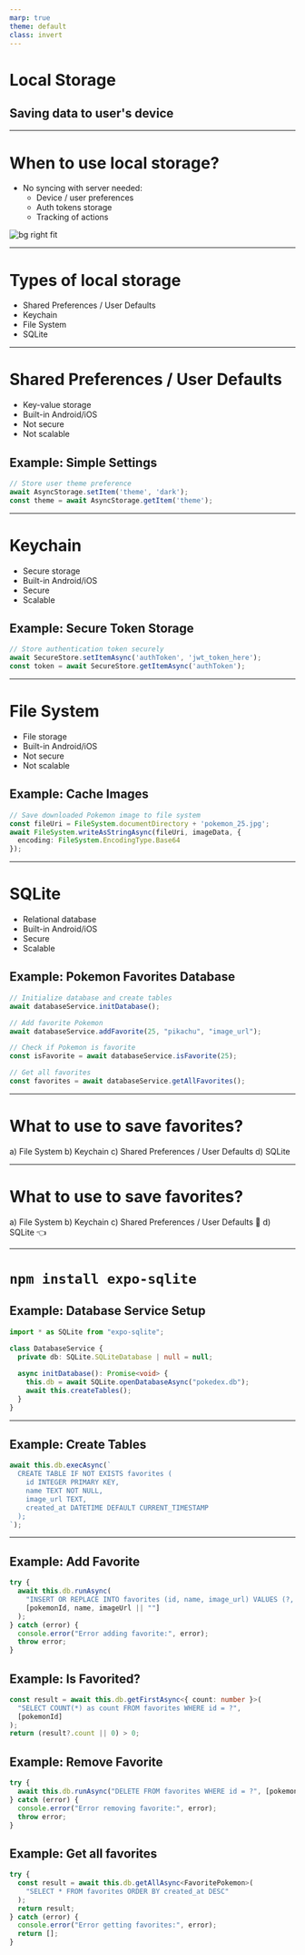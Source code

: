 ```yaml
---
marp: true
theme: default
class: invert
---
```


# Local Storage
## Saving data to user's device

---

# When to use local storage?

- No syncing with server needed:
    - Device / user preferences
    - Auth tokens storage
    - Tracking of actions

![bg right fit](../assets/why-localstorage.png)

---

# Types of local storage

- Shared Preferences / User Defaults
- Keychain
- File System
- SQLite

---

# Shared Preferences / User Defaults

- Key-value storage
- Built-in Android/iOS
- Not secure
- Not scalable

## Example: Simple Settings
```typescript
// Store user theme preference
await AsyncStorage.setItem('theme', 'dark');
const theme = await AsyncStorage.getItem('theme');
```

---

# Keychain

- Secure storage
- Built-in Android/iOS
- Secure
- Scalable

## Example: Secure Token Storage
```typescript
// Store authentication token securely
await SecureStore.setItemAsync('authToken', 'jwt_token_here');
const token = await SecureStore.getItemAsync('authToken');
```

---

# File System

- File storage
- Built-in Android/iOS
- Not secure
- Not scalable

## Example: Cache Images
```typescript
// Save downloaded Pokemon image to file system
const fileUri = FileSystem.documentDirectory + 'pokemon_25.jpg';
await FileSystem.writeAsStringAsync(fileUri, imageData, {
  encoding: FileSystem.EncodingType.Base64
});
```

---

# SQLite

- Relational database
- Built-in Android/iOS
- Secure
- Scalable

## Example: Pokemon Favorites Database
```typescript
// Initialize database and create tables
await databaseService.initDatabase();

// Add favorite Pokemon
await databaseService.addFavorite(25, "pikachu", "image_url");

// Check if Pokemon is favorite
const isFavorite = await databaseService.isFavorite(25);

// Get all favorites
const favorites = await databaseService.getAllFavorites();
```

---

# What to use to save favorites?

a) File System
b) Keychain
c) Shared Preferences / User Defaults
d) SQLite

---

# What to use to save favorites?

a) File System
b) Keychain
c) Shared Preferences / User Defaults 🤷
d) SQLite 👈


---

# `npm install expo-sqlite`

## Example: Database Service Setup
```typescript
import * as SQLite from "expo-sqlite";

class DatabaseService {
  private db: SQLite.SQLiteDatabase | null = null;
  
  async initDatabase(): Promise<void> {
    this.db = await SQLite.openDatabaseAsync("pokedex.db");
    await this.createTables();
  }
}
```

---

## Example: Create Tables

```typescript
await this.db.execAsync(`
  CREATE TABLE IF NOT EXISTS favorites (
    id INTEGER PRIMARY KEY,
    name TEXT NOT NULL,
    image_url TEXT,
    created_at DATETIME DEFAULT CURRENT_TIMESTAMP
  );
`);
```

---

## Example: Add Favorite

```typescript
try {
  await this.db.runAsync(
    "INSERT OR REPLACE INTO favorites (id, name, image_url) VALUES (?, ?, ?)",
    [pokemonId, name, imageUrl || ""]
  );
} catch (error) {
  console.error("Error adding favorite:", error);
  throw error;
}
```

## Example: Is Favorited?

```typescript
const result = await this.db.getFirstAsync<{ count: number }>(
  "SELECT COUNT(*) as count FROM favorites WHERE id = ?",
  [pokemonId]
);
return (result?.count || 0) > 0;
```

## Example: Remove Favorite

```typescript
try {
  await this.db.runAsync("DELETE FROM favorites WHERE id = ?", [pokemonId]);
} catch (error) {
  console.error("Error removing favorite:", error);
  throw error;
}
```

## Example: Get all favorites

```typescript
try {
  const result = await this.db.getAllAsync<FavoritePokemon>(
    "SELECT * FROM favorites ORDER BY created_at DESC"
  );
  return result;
} catch (error) {
  console.error("Error getting favorites:", error);
  return [];
}
```
